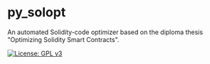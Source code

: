 # py_solopt

An automated Solidity-code optimizer based on the diploma thesis "Optimizing Solidity Smart Contracts".

[![License: GPL v3][license-badge]][license-badge-url]

[license-badge]: https://img.shields.io/badge/License-GPL%20v3-blue.svg?style=flat-square
[license-badge-url]: ./LICENSE
